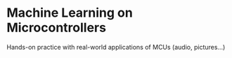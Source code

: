 # Machine Learning on Microcontrollers
Hands-on practice with real-world applications of MCUs (audio, pictures...)
